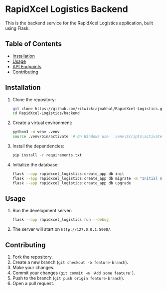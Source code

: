 # RapidXcel Logistics Backend

This is the backend service for the RapidXcel Logistics application, built using Flask.

## Table of Contents

- [Installation](#installation)
- [Usage](#usage)
- [API Endpoints](#api-endpoints)
- [Contributing](#contributing)

## Installation

1. Clone the repository:

   ```bash
   git clone https://github.com/ritwickrajmakhal/RapidXcel-Logistics.git
   cd RapidXcel-Logistics/backend
   ```

2. Create a virtual environment:

   ```bash
   python3 -m venv .venv
   source .venv/bin/activate  # On Windows use `.venv\Scripts\activate`
   ```

3. Install the dependencies:

   ```bash
   pip install -r requirements.txt
   ```

4. Initialize the database:
   ```bash
   flask --app rapidxcel_logistics:create_app db init
   flask --app rapidxcel_logistics:create_app db migrate -m "Initial migration."
   flask --app rapidxcel_logistics:create_app db upgrade
   ```

## Usage

1. Run the development server:

   ```bash
   flask --app rapidxcel_logistics run --debug
   ```

2. The server will start on `http://127.0.0.1:5000/`.

## Contributing

1. Fork the repository.
2. Create a new branch (`git checkout -b feature-branch`).
3. Make your changes.
4. Commit your changes (`git commit -m 'Add some feature'`).
5. Push to the branch (`git push origin feature-branch`).
6. Open a pull request.
